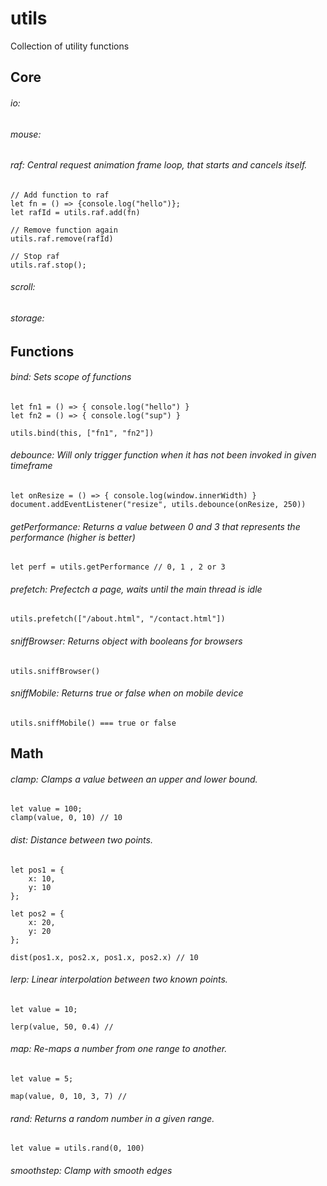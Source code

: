 # utils

Collection of utility functions

## Core


###### io:
###### mouse:


###### raf: Central request animation frame loop, that starts and cancels itself.

```
// Add function to raf
let fn = () => {console.log("hello")};
let rafId = utils.raf.add(fn)

// Remove function again
utils.raf.remove(rafId)

// Stop raf
utils.raf.stop();
```

###### scroll:
###### storage:

## Functions
###### bind: Sets scope of functions
```
let fn1 = () => { console.log("hello") }
let fn2 = () => { console.log("sup") }

utils.bind(this, ["fn1", "fn2"])
```

###### debounce: Will only trigger function when it has not been invoked in given timeframe
```
let onResize = () => { console.log(window.innerWidth) }
document.addEventListener("resize", utils.debounce(onResize, 250))
```


###### getPerformance: Returns a value between 0 and 3 that represents the performance (higher is better)
```
let perf = utils.getPerformance // 0, 1 , 2 or 3
```


###### prefetch: Prefectch a page, waits until the main thread is idle
```
utils.prefetch(["/about.html", "/contact.html"])
```

###### sniffBrowser: Returns object with booleans for browsers
```
utils.sniffBrowser()
```

###### sniffMobile: Returns true or false when on mobile device
```
utils.sniffMobile() === true or false
```

## Math

###### clamp: Clamps a value between an upper and lower bound.

```
let value = 100;
clamp(value, 0, 10) // 10
```

###### dist: Distance between two points.

```
let pos1 = {
	x: 10,
	y: 10	
};

let pos2 = {
	x: 20,
	y: 20	
};

dist(pos1.x, pos2.x, pos1.x, pos2.x) // 10
```

###### lerp: Linear interpolation between two known points.
```
let value = 10;

lerp(value, 50, 0.4) //
```

###### map: Re-maps a number from one range to another.
```
let value = 5;

map(value, 0, 10, 3, 7) //
```

###### rand: Returns a random number in a given range.
```
let value = utils.rand(0, 100)
```

###### smoothstep: Clamp with smooth edges